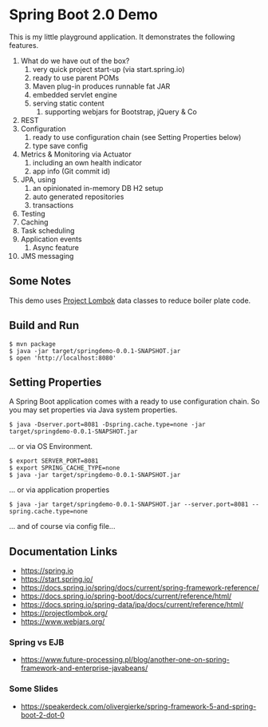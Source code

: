 # Spring Boot 2.0 Demo

This is my little playground application. It demonstrates the following features.

1. What do we have out of the box?
    1. very quick project start-up (via start.spring.io)
    1. ready to use parent POMs
    1. Maven plug-in produces runnable fat JAR
    1. embedded servlet engine
    1. serving static content
        1. supporting webjars for Bootstrap, jQuery & Co 
1. REST
1. Configuration
    1. ready to use configuration chain (see Setting Properties below)
    1. type save config
1. Metrics & Monitoring via Actuator
    1. including an own health indicator
    1. app info (Git commit id)
1. JPA, using
    1. an opinionated in-memory DB H2 setup 
    1. auto generated repositories
    1. transactions
1. Testing
1. Caching
1. Task scheduling
1. Application events
    1. Async feature
1. JMS messaging

## Some Notes

This demo uses [Project Lombok](https://projectlombok.org/features/all) data classes to reduce boiler plate code.

## Build and Run

```
$ mvn package
$ java -jar target/springdemo-0.0.1-SNAPSHOT.jar
$ open 'http://localhost:8080'
```

## Setting Properties

A Spring Boot application comes with a ready to use configuration chain.
So you may set properties via Java system properties.

```
$ java -Dserver.port=8081 -Dspring.cache.type=none -jar target/springdemo-0.0.1-SNAPSHOT.jar 
```

... or via OS Environment.

```
$ export SERVER_PORT=8081
$ export SPRING_CACHE_TYPE=none
$ java -jar target/springdemo-0.0.1-SNAPSHOT.jar 
```

... or via application properties

```
$ java -jar target/springdemo-0.0.1-SNAPSHOT.jar --server.port=8081 --spring.cache.type=none 
```

... and of course via config file...

## Documentation Links

* https://spring.io
* https://start.spring.io/
* https://docs.spring.io/spring/docs/current/spring-framework-reference/
* https://docs.spring.io/spring-boot/docs/current/reference/html/
* https://docs.spring.io/spring-data/jpa/docs/current/reference/html/
* https://projectlombok.org/
* https://www.webjars.org/

### Spring vs EJB

* https://www.future-processing.pl/blog/another-one-on-spring-framework-and-enterprise-javabeans/

### Some Slides

* https://speakerdeck.com/olivergierke/spring-framework-5-and-spring-boot-2-dot-0


